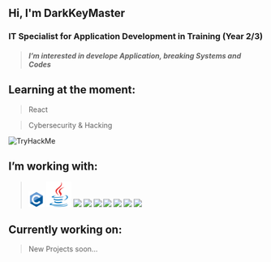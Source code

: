 ## Hi, I'm DarkKeyMaster

### IT Specialist for Application Development in Training (Year 2/3)
> ##### **I’m interested in develope Application, breaking Systems and Codes**
## Learning at the moment:

> React

> Cybersecurity & Hacking

<img src="https://tryhackme-badges.s3.amazonaws.com/DarkKeyMaster.png" alt="TryHackMe">

## I’m working with:
> <img src="https://raw.githubusercontent.com/devicons/devicon/1119b9f84c0290e0f0b38982099a2bd027a48bf1/icons/c/c-original.svg" width="30px">  [<img src="https://raw.githubusercontent.com/devicons/devicon/1119b9f84c0290e0f0b38982099a2bd027a48bf1/icons/java/java-original.svg" width="50px">][Java]  [<img src="https://seeklogo.com/images/C/c-sharp-c-logo-02F17714BA-seeklogo.com.png" width="30px">][C#]  [<img src="https://banner2.cleanpng.com/20180803/abq/kisspng-mysql-cluster-database-management-system-%E4%B8%93-%E9%A2%98-%E5%92%96-%E5%95%A1-%E4%B8%8E-%E4%BB%A3-%E7%A0%81-5b640d8b2a2e53.6067051415332837231728.jpg" width="40px">][MySQL] [<img src="https://upload.wikimedia.org/wikipedia/commons/thumb/6/61/HTML5_logo_and_wordmark.svg/130px-HTML5_logo_and_wordmark.svg.png" width="40px">][HTML] [<img src="https://icon-library.com/images/css-icon-png/css-icon-png-0.jpg" width="30">][CSS] [<img src="https://upload.wikimedia.org/wikipedia/commons/d/d4/Javascript-shield.svg" width="30">][JAVASCRIPT] [<img src="https://banner2.cleanpng.com/20180904/xhu/kisspng-logo-image-computer-icons-php-portable-network-gra-william-davies-meng-mongodb-5b8e9698822d99.0636011515360713205332.jpg" width="30">][PHP] [<img src="https://upload.wikimedia.org/wikipedia/commons/thumb/a/a7/React-icon.svg/640px-React-icon.svg.png" width="40">][REACT]

## Currently working on:
> New Projects soon...


<!---
DarkKeyMaster/DarkKeyMaster is a ✨ special ✨ repository because its `README.md` (this file) appears on your GitHub profile.
You can click the Preview link to take a look at your changes.
--->

[Unity]: https://unity.com/de
[Java]: https://java.com/de/
[C#]: https://docs.microsoft.com/de-de/dotnet/csharp/programming-guide/interop/example-com-class
[MySQL]: https://www.mysql.com/
[HTML]: https://en.wikipedia.org/wiki/HTML5
[CSS]: https://www.w3schools.com/css/css_intro.asp
[JAVASCRIPT]: https://de.wikipedia.org/wiki/JavaScript#:~:text=JavaScript%20(kurz%20JS)%20ist%20eine,M%C3%B6glichkeiten%20von%20HTML%20zu%20erweitern.
[PHP]: https://www.php.net/manual/de/intro-whatis.php
[REACT]: https://de.wikipedia.org/wiki/React
